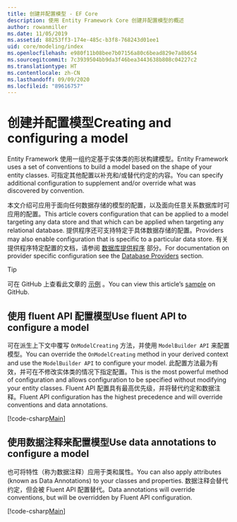 ```yaml
---
title: 创建并配置模型 - EF Core
description: 使用 Entity Framework Core 创建并配置模型的概述
author: rowanmiller
ms.date: 11/05/2019
ms.assetid: 88253ff3-174e-485c-b3f8-768243d01ee1
uid: core/modeling/index
ms.openlocfilehash: e980f11b08bee7b07156a80c6bead829e7a8b654
ms.sourcegitcommit: 7c3939504bb9da3f46bea3443638b808c04227c2
ms.translationtype: HT
ms.contentlocale: zh-CN
ms.lasthandoff: 09/09/2020
ms.locfileid: "89616757"
---
```

# <a name="creating-and-configuring-a-model"></a><span data-ttu-id="4d6fc-103">创建并配置模型</span><span class="sxs-lookup"><span data-stu-id="4d6fc-103">Creating and configuring a model</span></span>

<span data-ttu-id="4d6fc-104">Entity Framework 使用一组约定基于实体类的形状构建模型。</span><span class="sxs-lookup"><span data-stu-id="4d6fc-104">Entity Framework uses a set of conventions to build a model based on the shape of your entity classes.</span></span> <span data-ttu-id="4d6fc-105">可指定其他配置以补充和/或替代约定的内容。</span><span class="sxs-lookup"><span data-stu-id="4d6fc-105">You can specify additional configuration to supplement and/or override what was discovered by convention.</span></span>

<span data-ttu-id="4d6fc-106">本文介绍可应用于面向任何数据存储的模型的配置，以及面向任意关系数据库时可应用的配置。</span><span class="sxs-lookup"><span data-stu-id="4d6fc-106">This article covers configuration that can be applied to a model targeting any data store and that which can be applied when targeting any relational database.</span></span> <span data-ttu-id="4d6fc-107">提供程序还可支持特定于具体数据存储的配置。</span><span class="sxs-lookup"><span data-stu-id="4d6fc-107">Providers may also enable configuration that is specific to a particular data store.</span></span> <span data-ttu-id="4d6fc-108">有关提供程序特定配置的文档，请参阅 [数据库提供程序](xref:core/providers/index) 部分。</span><span class="sxs-lookup"><span data-stu-id="4d6fc-108">For documentation on provider specific configuration see the [Database Providers](xref:core/providers/index) section.</span></span>

> [!TIP]  
> <span data-ttu-id="4d6fc-109">可在 GitHub 上查看此文章的 [示例](https://github.com/dotnet/EntityFramework.Docs/tree/master/samples) 。</span><span class="sxs-lookup"><span data-stu-id="4d6fc-109">You can view this article’s [sample](https://github.com/dotnet/EntityFramework.Docs/tree/master/samples) on GitHub.</span></span>

## <a name="use-fluent-api-to-configure-a-model"></a><span data-ttu-id="4d6fc-110">使用 fluent API 配置模型</span><span class="sxs-lookup"><span data-stu-id="4d6fc-110">Use fluent API to configure a model</span></span>

<span data-ttu-id="4d6fc-111">可在派生上下文中覆写 `OnModelCreating` 方法，并使用 `ModelBuilder API` 来配置模型。</span><span class="sxs-lookup"><span data-stu-id="4d6fc-111">You can override the `OnModelCreating` method in your derived context and use the `ModelBuilder API` to configure your model.</span></span> <span data-ttu-id="4d6fc-112">此配置方法最为有效，并可在不修改实体类的情况下指定配置。</span><span class="sxs-lookup"><span data-stu-id="4d6fc-112">This is the most powerful method of configuration and allows configuration to be specified without modifying your entity classes.</span></span> <span data-ttu-id="4d6fc-113">Fluent API 配置具有最高优先级，并将替代约定和数据注释。</span><span class="sxs-lookup"><span data-stu-id="4d6fc-113">Fluent API configuration has the highest precedence and will override conventions and data annotations.</span></span>

[!code-csharp[Main](../../../samples/core/Modeling/FluentAPI/Required.cs?highlight=12-14)]

## <a name="use-data-annotations-to-configure-a-model"></a><span data-ttu-id="4d6fc-114">使用数据注释来配置模型</span><span class="sxs-lookup"><span data-stu-id="4d6fc-114">Use data annotations to configure a model</span></span>

<span data-ttu-id="4d6fc-115">也可将特性（称为数据注释）应用于类和属性。</span><span class="sxs-lookup"><span data-stu-id="4d6fc-115">You can also apply attributes (known as Data Annotations) to your classes and properties.</span></span> <span data-ttu-id="4d6fc-116">数据注释会替代约定，但会被 Fluent API 配置替代。</span><span class="sxs-lookup"><span data-stu-id="4d6fc-116">Data annotations will override conventions, but will be overridden by Fluent API configuration.</span></span>

[!code-csharp[Main](../../../samples/core/Modeling/DataAnnotations/Required.cs?highlight=15)]
